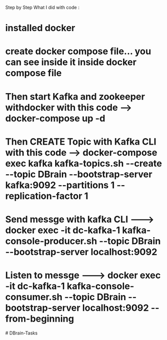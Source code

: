 Step by Step What I did with code :

# installed docker 
# create docker compose file... you can see inside it inside docker compose file
# Then start Kafka and zookeeper withdocker with this code --> docker-compose up -d

# Then CREATE Topic with Kafka CLI with this code --> docker-compose exec kafka kafka-topics.sh --create --topic DBrain --bootstrap-server kafka:9092 --partitions 1 --replication-factor 1


# Send messge with kafka CLI ---> docker exec -it dc-kafka-1 kafka-console-producer.sh --topic DBrain --bootstrap-server localhost:9092

# Listen to messge  --->  docker exec -it dc-kafka-1 kafka-console-consumer.sh --topic DBrain --bootstrap-server localhost:9092 --from-beginning

#   D B r a i n - T a s k s  
 